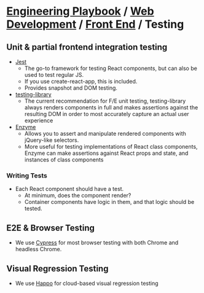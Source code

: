 # [Engineering Playbook](../../README.md) / [Web Development](../README.md) / [Front End](./README.md) / Testing

## Unit & partial frontend integration testing

- [Jest](https://jestjs.io/)
  - The go-to framework for testing React components, but can also be used to test regular JS.
  - If you use create-react-app, this is included.
  - Provides snapshot and DOM testing.
- [testing-library](https://testing-library.com/docs/react-testing-library/intro/)
  - The current recommendation for F/E unit testing, testing-library always renders components in full and makes assertions against the resulting DOM in order to most accurately capture an actual user experience
- [Enzyme](https://enzymejs.github.io/enzyme/)
  - Allows you to assert and manipulate rendered components with jQuery-like selectors.
  - More useful for testing implementations of React class components, Enzyme can make assertions against React props and state, and instances of class components

### Writing Tests

- Each React component should have a test.
  - At minimum, does the component render?
  - Container components have logic in them, and that logic should be tested.

## E2E & Browser Testing

- We use [Cypress](https://www.cypress.io) for most browser testing with both Chrome and headless Chrome.

## Visual Regression Testing

- We use [Happo](https://happo.io/) for cloud-based visual regression testing

